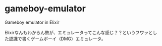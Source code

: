 # gameboy-emulator
Gameboy emulator in Elixir

Elixirなんもわからん勢が、エミュレータってこんな感じ？？というフワッとした認識で書くゲームボーイ（DMG）エミュレータ。
